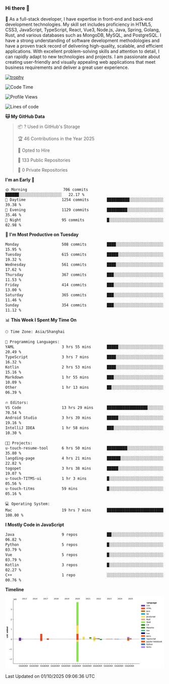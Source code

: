 ### Hi there 👋

🌱 As a full-stack developer, I have expertise in front-end and back-end development technologies. My skill set includes proficiency in HTML5, CSS3, JavaScript, TypeScript, React, Vue3, Node.js, Java, Spring, Golang, Rust, and various databases such as MongoDB, MySQL, and PostgreSQL. I have a strong understanding of software development methodologies and have a proven track record of delivering high-quality, scalable, and efficient applications. With excellent problem-solving skills and attention to detail, I can rapidly adapt to new technologies and projects. I am passionate about creating user-friendly and visually appealing web applications that meet business requirements and deliver a great user experience.

[![trophy](https://github-profile-trophy.vercel.app/?username=elton&rank=SECRET,SSS,SS,S,AAA,AA,A&theme=onedark&no-frame=true&margin-w=10)](https://github.com/ryo-ma/github-profile-trophy)

<!--START_SECTION:waka-->
![Code Time](http://img.shields.io/badge/Code%20Time-1%2C937%20hrs%2016%20mins-blue)

![Profile Views](http://img.shields.io/badge/Profile%20Views-0-blue)

![Lines of code](https://img.shields.io/badge/From%20Hello%20World%20I%27ve%20Written-5.9%20million%20lines%20of%20code-blue)

**🐱 My GitHub Data** 

> 📦 ? Used in GitHub's Storage 
 > 
> 🏆 46 Contributions in the Year 2025
 > 
> 💼 Opted to Hire
 > 
> 📜 133 Public Repositories 
 > 
> 🔑 0 Private Repositories 
 > 
**I'm an Early 🐤** 

```text
🌞 Morning                706 commits         ██████░░░░░░░░░░░░░░░░░░░   22.17 % 
🌆 Daytime                1254 commits        ██████████░░░░░░░░░░░░░░░   39.38 % 
🌃 Evening                1129 commits        █████████░░░░░░░░░░░░░░░░   35.46 % 
🌙 Night                  95 commits          █░░░░░░░░░░░░░░░░░░░░░░░░   02.98 % 
```
📅 **I'm Most Productive on Tuesday** 

```text
Monday                   508 commits         ████░░░░░░░░░░░░░░░░░░░░░   15.95 % 
Tuesday                  615 commits         █████░░░░░░░░░░░░░░░░░░░░   19.32 % 
Wednesday                561 commits         ████░░░░░░░░░░░░░░░░░░░░░   17.62 % 
Thursday                 367 commits         ███░░░░░░░░░░░░░░░░░░░░░░   11.53 % 
Friday                   414 commits         ███░░░░░░░░░░░░░░░░░░░░░░   13.00 % 
Saturday                 365 commits         ███░░░░░░░░░░░░░░░░░░░░░░   11.46 % 
Sunday                   354 commits         ███░░░░░░░░░░░░░░░░░░░░░░   11.12 % 
```


📊 **This Week I Spent My Time On** 

```text
🕑︎ Time Zone: Asia/Shanghai

💬 Programming Languages: 
YAML                     3 hrs 55 mins       █████░░░░░░░░░░░░░░░░░░░░   20.49 % 
TypeScript               3 hrs 7 mins        ████░░░░░░░░░░░░░░░░░░░░░   16.32 % 
Kotlin                   2 hrs 53 mins       ████░░░░░░░░░░░░░░░░░░░░░   15.16 % 
Markdown                 1 hr 55 mins        ███░░░░░░░░░░░░░░░░░░░░░░   10.09 % 
Other                    1 hr 13 mins        ██░░░░░░░░░░░░░░░░░░░░░░░   06.39 % 

🔥 Editors: 
VS Code                  13 hrs 29 mins      ██████████████████░░░░░░░   70.54 % 
Android Studio           3 hrs 39 mins       █████░░░░░░░░░░░░░░░░░░░░   19.16 % 
IntelliJ IDEA            1 hr 58 mins        ███░░░░░░░░░░░░░░░░░░░░░░   10.30 % 

🐱‍💻 Projects: 
u-touch-resume-tool      6 hrs 50 mins       █████████░░░░░░░░░░░░░░░░   35.80 % 
langding-page            4 hrs 21 mins       ██████░░░░░░░░░░░░░░░░░░░   22.82 % 
togopet                  3 hrs 38 mins       █████░░░░░░░░░░░░░░░░░░░░   19.07 % 
u-touch-TITMS-ui         1 hr 3 mins         █░░░░░░░░░░░░░░░░░░░░░░░░   05.56 % 
u-touch-titms            59 mins             █░░░░░░░░░░░░░░░░░░░░░░░░   05.16 % 

💻 Operating System: 
Mac                      19 hrs 7 mins       █████████████████████████   100.00 % 
```

**I Mostly Code in JavaScript** 

```text
Java                     9 repos             ██░░░░░░░░░░░░░░░░░░░░░░░   06.82 % 
Python                   5 repos             █░░░░░░░░░░░░░░░░░░░░░░░░   03.79 % 
Vue                      5 repos             █░░░░░░░░░░░░░░░░░░░░░░░░   03.79 % 
Kotlin                   3 repos             █░░░░░░░░░░░░░░░░░░░░░░░░   02.27 % 
C++                      1 repo              ░░░░░░░░░░░░░░░░░░░░░░░░░   00.76 % 
```



**Timeline**

![Lines of Code chart](https://raw.githubusercontent.com/elton/elton/main/assets/bar_graph.png)


 Last Updated on 01/10/2025 09:06:36 UTC
<!--END_SECTION:waka-->

<!--
**elton/elton** is a ✨ _special_ ✨ repository because its `README.md` (this file) appears on your GitHub profile.

Here are some ideas to get you started:

- 🔭 I’m currently working on ...
- 🌱 I’m currently learning ...
- 👯 I’m looking to collaborate on ...
- 🤔 I’m looking for help with ...
- 💬 Ask me about ...
- 📫 How to reach me: ...
- 😄 Pronouns: ...
- ⚡ Fun fact: ...
-->
